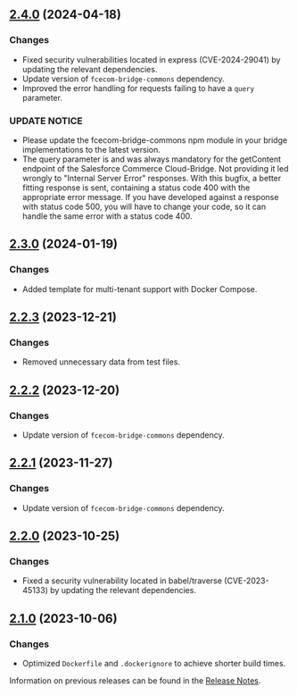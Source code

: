 ## [2.4.0](https://github.com/e-Spirit/fcecom-bridge-api-salesforce/compare/v2.3.0...v2.4.0) (2024-04-18)

### Changes
* Fixed security vulnerabilities located in express (CVE-2024-29041) by updating the relevant dependencies.
* Update version of `fcecom-bridge-commons` dependency.
* Improved the error handling for requests failing to have a `query` parameter.

### UPDATE NOTICE
* Please update the fcecom-bridge-commons npm module in your bridge implementations to the latest version.
* The query parameter is and was always mandatory for the getContent endpoint of the Salesforce Commerce Cloud-Bridge.
  Not providing it led wrongly to "Internal Server Error" responses.
  With this bugfix, a better fitting response is sent, containing a status code 400 with the appropriate error message.
  If you have developed against a response with status code 500, you will have to change your code, so it can handle the same error with a status code 400.

## [2.3.0](https://github.com/e-Spirit/fcecom-bridge-api-salesforce/compare/v2.2.3...v2.3.0) (2024-01-19)

### Changes
* Added template for multi-tenant support with Docker Compose.

## [2.2.3](https://github.com/e-Spirit/fcecom-bridge-api-salesforce/compare/v2.2.2...v2.2.3) (2023-12-21)

### Changes
* Removed unnecessary data from test files.

## [2.2.2](https://github.com/e-Spirit/fcecom-bridge-api-salesforce/compare/v2.2.1...v2.2.2) (2023-12-20)

### Changes
* Update version of `fcecom-bridge-commons` dependency.

## [2.2.1](https://github.com/e-Spirit/fcecom-bridge-api-salesforce/compare/v2.2.0...v2.2.1) (2023-11-27)

### Changes
* Update version of `fcecom-bridge-commons` dependency.

## [2.2.0](https://github.com/e-Spirit/fcecom-bridge-api-salesforce/compare/v2.1.0...v2.2.0) (2023-10-25)

### Changes
* Fixed a security vulnerability located in babel/traverse (CVE-2023-45133) by updating the relevant dependencies.

## [2.1.0](https://github.com/e-Spirit/fcecom-bridge-api-salesforce/compare/v2.0.0...v2.1.0) (2023-10-06)

### Changes
* Optimized `Dockerfile` and `.dockerignore` to achieve shorter build times.

Information on previous releases can be found in the [Release Notes](https://docs.e-spirit.com/ecom/fsconnect-com/FirstSpirit_Connect_for_Commerce_Releasenotes_EN.html).
